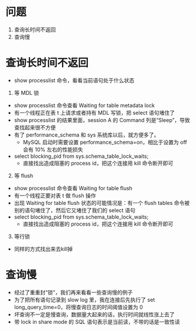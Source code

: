 # 问题
1. 查询长时间不返回
2. 查询慢

# 查询长时间不返回
- show processlist 命令，看看当前语句处于什么状态
1. 等 MDL 锁
  - show processlist 命令查看 Waiting for table metadata lock 
  - 有一个线程正在表 t 上请求或者持有 MDL 写锁，把 select 语句堵住了
  - show processlist 的结果里面，session A 的 Command 列是“Sleep”，导致查找起来很不方便
  - 有了 performance_schema 和 sys 系统库以后，就方便多了。
    - MySQL 启动时需要设置 performance_schema=on，相比于设置为 off 会有 10% 左右的性能损失
  - select blocking_pid from sys.schema_table_lock_waits;
    - 直接找出造成阻塞的 process id，把这个连接用 kill 命令断开即可

2. 等 flush
  - show processlist 命令查看 Waiting for table flush
  - 有一个线程正要对表 t 做 flush 操作
  - 出现 Waiting for table flush 状态的可能情况是：有一个 flush tables 命令被别的语句堵住了，然后它又堵住了我们的 select 语句
  - select blocking_pid from sys.schema_table_lock_waits;
    - 直接找出造成阻塞的 process id，把这个连接用 kill 命令断开即可

3. 等行锁
  - 同样的方式找出来去kill掉

# 查询慢
- 经过了重重封“锁”，我们再来看看一些查询慢的例子
- 为了把所有语句记录到 slow log 里，我在连接后先执行了 set long_query_time=0，将慢查询日志的时间阈值设置为 0
- 坏查询不一定是慢查询，数据量大起来的话，执行时间就线性涨上去了
- 带 lock in share mode 的 SQL 语句表示是当前读，不带的话是一致性读

